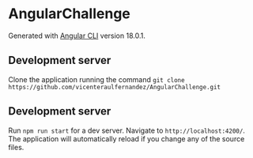 # AngularChallenge

Generated with [Angular CLI](https://github.com/angular/angular-cli) version 18.0.1.

## Development server

Clone the application running the command `git clone https://github.com/vicenteraulfernandez/AngularChallenge.git` 

## Development server

Run `npm run start` for a dev server. Navigate to `http://localhost:4200/`. The application will automatically reload if you change any of the source files.


